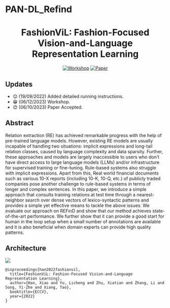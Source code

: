 # PAN-DL_Refind

<div align="center">

# FashionViL: Fashion-Focused Vision-and-Language Representation Learning


[![Workshop](https://img.shields.io/badge/PAN_DL-2023-blue)](https://pan-dl.github.io/2023/about)
[![Paper](https://img.shields.io/badge/paper-pdf-red)](https://arxiv.org/abs/2207.08150)

</div>

## Updates

- :relieved: (19/09/2022) Added detailed running instructions.
- :grin: (06/12/2023) Workshop.
- :blush: (06/10/2023) Paper Accepted.

## Abstract

Relation extraction (RE) has achieved remarkable progress with the help of pre-trained language models. However, existing RE models are usually incapable of handling two situations: implicit expressions and long-tail relation classes, caused by language complexity and data sparsity. Further, these approaches and models are largely inaccessible to users who don’t have direct access to large language models (LLMs) and/or infrastructure for supervised training or fine-tuning. Rule-based systems also struggle with implicit expressions. Apart from this, Real world financial documents such as various 10-X reports (including 10-K, 10-Q, etc.) of publicly traded companies pose another challenge to rule-based systems in terms of longer and complex sentences. In this paper, we introduce a simple approach that consults training relations at test time through a nearest-neighbor search over dense vectors of lexico-syntactic patterns and provides a simple yet effective means to tackle the above issues. We evaluate our approach on REFinD and show that our method achieves state-of-the-art performance. We further show that it can provide a good start for human in the loop setup when a small number of annotations are available and it is also beneficial when domain experts can provide high quality patterns.

## Architecture

![](assests/pattern3.jpg)


```
@inproceedings{han2022fashionvil,
  title={FashionViL: Fashion-Focused Vision-and-Language Representation Learning},
  author={Han, Xiao and Yu, Licheng and Zhu, Xiatian and Zhang, Li and Song, Yi-Zhe and Xiang, Tao},
  booktitle={ECCV},
  year={2022}
}
```
